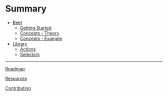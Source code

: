 # Summary
<!-- https://rust-lang.github.io/mdBook/format/summary.html -->
- [Beet](./index.md)
	- [Getting Started](./tutorial/getting-started.md)
	- [Concepts - Theory](./tutorial/concepts-theory.md)
	- [Concepts - Example](./tutorial/concepts-example.md)
- [Library](./library/index.md)
	- [Actions](./library/actions.md)
	- [Selectors](./library/selectors.md)
	<!-- - [System Ordering](./beet_ecs/system_ordering.md)
	<!-- - [Action Timers](./beet_ecs/action_timers.md) -->

---

[Roadmap](./misc/roadmap.md)

[Resources](./misc/resources.md)

[Contributing](./misc/contributing.md)